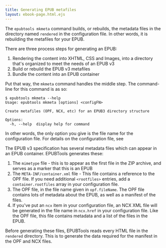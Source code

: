 ```yaml
---
title: Generating EPUB metafiles
layout: ebook-page.html.ejs
---
```


The `epubtools mkmeta` command builds, or rebuilds, the metadata files in the directory named `rendered` in the configuration file.  In other words, it is rebuilding the metafiles for your EPUB.

There are three process steps for generating an EPUB:

1. Rendering the content into XHTML, CSS and Images, into a directory that's organized to meet the needs of an EPUB v3
1. Build or rebuild the EPUB v3 metafiles
1. Bundle the content into an EPUB container

Put that way, the `mkmeta` command handles the middle step.  The command-line for this command is as so:

```
$ epubtools mkmeta --help
Usage: epubtools mkmeta [options] <configFN>

Create metafiles (OPF, NCX, etc) for an EPUB3 directory structure

Options:
  -h, --help  display help for command
```

In other words, the only option you give is the file name for the configuration file.  For details on the configuration file, see [](config.html)

The EPUB v3 specification has several metadata files which can appear in an EPUB container.  EPUBTools generates these:

1. The `mimetype` file - this is to appear as the first file in the ZIP archive, and serves as a marker that this is an EPUB
1. The `META-INF/container.xml` file - This file contains a reference to the OPF file.  If you need additional `<rootfiles>` entries, add a `container.rootfiles` array in your configuration file.
1. The OPF file, in the file name given in `opf.fileName`.  The OPF file contains lots of metadata about the EPUB, as well as a manifest of the files.
1. If you've put an `ncx` item in your configuration file, an NCX XML file will be generated in the file name in `ncx.href` in your configuration file.  Like the OPF file, this file contains metadata and a list of the files in the EPUB.

Before generating these files, EPUBTools reads every HTML file in the `rendered` directory.  This is to generate the data required for the manifest in the OPF and NCX files.

